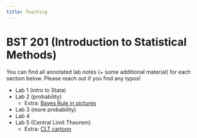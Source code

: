 ```yaml
---
title: Teaching
---
```


# BST 201 (Introduction to Statistical Methods)
You can find all annotated lab notes (+ some additional material) for each section below. Please reach out if you find any typos!

- Lab 1 (intro to Stata) 
- Lab 2 (probability)
    - Extra: [Bayes Rule in pictures](../files/bst201/bayes-in-pictures.pdf)
- Lab 3 (more probability)
- Lab 4 
- Lab 5 (Central Limit Theorem)
    - Extra: [CLT cartoon](../files/bst201/CLT-cartoon.pdf)
